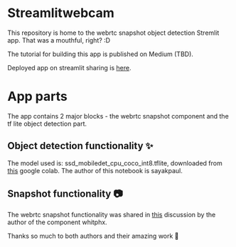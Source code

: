 # Streamlitwebcam

This repository is home to the webrtc snapshot object detection Stremlit app. That was a mouthful, right? :D

The tutorial for building this app is published on Medium (TBD).

Deployed app on streamlit sharing is [here](https://share.streamlit.io/soft-nougat/streamlitwebcam/main/web_app.py). 

# App parts

The app contains 2 major blocks - the webrtc snapshot component and the tf lite object detection part.

## Object detection functionality ✨

The model used is: ssd_mobiledet_cpu_coco_int8.tflite, downloaded from [this](https://colab.research.google.com/github/sayakpaul/Adventures-in-TensorFlow-Lite/blob/master/MobileDet_Conversion_TFLite.ipynb#scrollTo=_rz1wbDv58t2) google colab. The author of this notebook is sayakpaul.

## Snapshot functionality 📷

The webrtc snapshot functionality was shared in [this](https://discuss.streamlit.io/t/new-component-streamlit-webrtc-a-new-way-to-deal-with-real-time-media-streams/8669/23?u=whitphx) discussion by the author of the component whitphx.

Thanks so much to both authors and their amazing work 🤲
